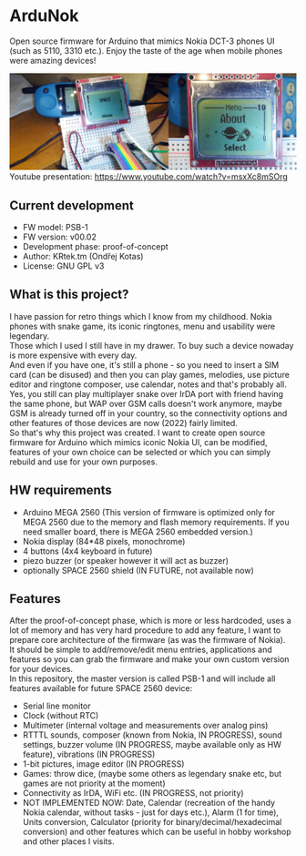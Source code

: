 # ArduNok
Open source firmware for Arduino that mimics Nokia DCT-3 phones UI (such as 5110, 3310 etc.). Enjoy the taste of the age when mobile phones were amazing devices!

![proof-of-concept](https://raw.githubusercontent.com/KRtkovo-eu/ArduNok/master/Pictures/misc/proof-of-concept.jpg)            
Youtube presentation: https://www.youtube.com/watch?v=msxXc8mSOrg

## Current development
- FW model: PSB-1
- FW version: v00.02
- Development phase: proof-of-concept
- Author: KRtek.tm (Ondřej Kotas)
- License: GNU GPL v3

## What is this project?
I have passion for retro things which I know from my childhood. Nokia phones with snake game, its iconic ringtones, menu and usability were legendary.       
Those which I used I still have in my drawer. To buy such a device nowaday is more expensive with every day.        
And even if you have one, it's still a phone - so you need to insert a SIM card (can be disused) and then you can play games, melodies, use picture editor and ringtone composer, use calendar, notes and that's probably all. Yes, you still can play multiplayer snake over IrDA port with friend having the same phone, but WAP over GSM calls doesn't work anymore, maybe GSM is already turned off in your country, so the connectivity options and other features of those devices are now (2022) fairly limited.        
So that's why this project was created. I want to create open source firmware for Arduino which mimics iconic Nokia UI, can be modified, features of your own choice can be selected or which you can simply rebuild and use for your own purposes.

## HW requirements
- Arduino MEGA 2560 (This version of firmware is optimized only for MEGA 2560 due to the memory and flash memory requirements. If you need smaller board, there is MEGA 2560 embedded version.)
- Nokia display (84*48 pixels, monochrome)
- 4 buttons (4x4 keyboard in future)
- piezo buzzer (or speaker however it will act as buzzer)
- optionally SPACE 2560 shield (IN FUTURE, not available now)

## Features
After the proof-of-concept phase, which is more or less hardcoded, uses a lot of memory and has very hard procedure to add any feature, I want to prepare core architecture of the firmware (as was the firmware of Nokia).     
It should be simple to add/remove/edit menu entries, applications and features so you can grab the firmware and make your own custom version for your devices.      
In this repository, the master version is called PSB-1 and will include all features available for future SPACE 2560 device:
- Serial line monitor
- Clock (without RTC)
- Multimeter (internal voltage and measurements over analog pins)
- RTTTL sounds, composer (known from Nokia, IN PROGRESS), sound settings, buzzer volume (IN PROGRESS, maybe available only as HW feature), vibrations (IN PROGRESS)
- 1-bit pictures, image editor (IN PROGRESS)
- Games: throw dice, (maybe some others as legendary snake etc, but games are not priority at the moment)
- Connectivity as IrDA, WiFi etc. (IN PROGRESS, not priority)
- NOT IMPLEMENTED NOW: Date, Calendar (recreation of the handy Nokia calendar, without tasks - just for days etc.), Alarm (1 for time), Units conversion, Calculator (priority for binary/decimal/hexadecimal conversion) and other features which can be useful in hobby workshop and other places I visits.